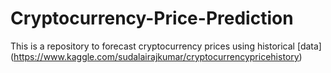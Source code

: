 # Cryptocurrency-Price-Prediction

This is a repository to forecast cryptocurrency prices using historical [data] (https://www.kaggle.com/sudalairajkumar/cryptocurrencypricehistory)
